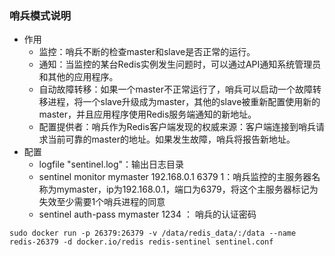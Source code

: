 ### 哨兵模式说明
- 作用
    - 监控：哨兵不断的检查master和slave是否正常的运行。
    - 通知：当监控的某台Redis实例发生问题时，可以通过API通知系统管理员和其他的应用程序。
    - 自动故障转移：如果一个master不正常运行了，哨兵可以启动一个故障转移进程，将一个slave升级成为master，其他的slave被重新配置使用新的master，并且应用程序使用Redis服务端通知的新地址。
    - 配置提供者：哨兵作为Redis客户端发现的权威来源：客户端连接到哨兵请求当前可靠的master的地址。如果发生故障，哨兵将报告新地址。
- 配置
    - logfile "sentinel.log"：输出日志目录
    - sentinel monitor mymaster 192.168.0.1 6379 1：哨兵监控的主服务器名称为mymaster，ip为192.168.0.1，端口为6379，将这个主服务器标记为失效至少需要1个哨兵进程的同意
    - sentinel auth-pass mymaster 1234 ： 哨兵的认证密码

```shell script
sudo docker run -p 26379:26379 -v /data/redis_data/:/data --name redis-26379 -d docker.io/redis redis-sentinel sentinel.conf
```